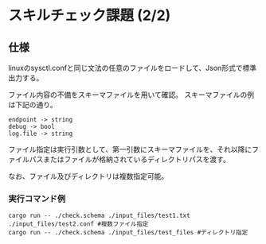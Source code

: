 # スキルチェック課題 (2/2)
## 仕様
linuxのsysctl.confと同じ文法の任意のファイルをロードして、Json形式で標準出力する。

ファイル内容の不備をスキーマファイルを用いて確認。
スキーマファイルの例は下記の通り。
```
endpoint -> string
debug -> bool
log.file -> string
```

ファイル指定は実行引数として、第一引数にスキーマファイルを、それ以降にファイルパスまたはファイルが格納されているディレクトリパスを渡す。

なお、ファイル及びディレクトリは複数指定可能。
### 実行コマンド例
```
cargo run -- ./check.schema ./input_files/test1.txt ./input_files/test2.conf #複数ファイル指定
cargo run -- ./check.schema ./input_files/test_files #ディレクトリ指定
```
